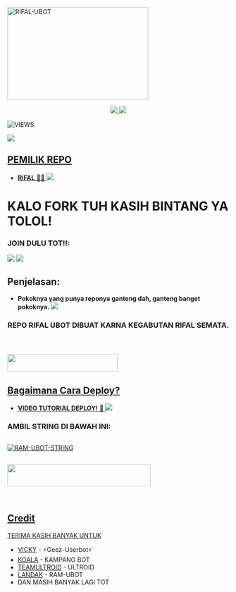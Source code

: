 <a href="https://www.instagram.com/alfjrinfl_?r=nametag"><img src="https://images.cooltext.com/5537105.png" width="320" height="211" alt="  RIFAL-UBOT" /></a>

<p align="center">
  <a href="https://github.com/RifalInHere/RIFAL-UBOT/fork">
    <img src="https://img.shields.io/github/forks/RifalInHere/RIFAL-UBOT?label=Fork&style=social">
    
  </a>
  <a href="https://github.com/RifalInHere/RIFAL-UBOT">
    <img src="https://img.shields.io/github/stars/RifalInHere/RIFAL-UBOT?style=social">
  </a>
</p>  

![VIEWS](https://komarev.com/ghpvc/?username=ramadhani892)

<a href="https://t.me/MuseumRifal"><img src="https://img.shields.io/badge/KODE%20PENILAIAN-A+-blue.svg?style=for-the-badge&logo=Factor.">

## PEMILIK REPO
* **RIFAL** 🏃🏻
[<img src="https://media.giphy.com/media/o97Wl6qaoJytXcppUj/giphy.gif">](https://t.me/DihSokapMas)

  
  
  
  
# KALO FORK TUH KASIH BINTANG YA TOLOL!


### JOIN DULU TOT!!:

<a href="https://t.me/RifalBersabda"><img src="https://img.shields.io/badge/Channel%20RIFAL%20UBOT-red.svg?style=for-the-badge&logo=Telegram"></a>
<a href="https://t.me/MuseumRifal"><img src="https://img.shields.io/badge/Join-MUSEUM%20RIFAL-purple.svg?style=for-the-badge&logo=Telegram"></a>

## Penjelasan:
* **Pokoknya yang punya reponya ganteng dah, ganteng banget pokoknya.** 
[<img src="https://telegra.ph/file/be5a4a2cb6aac37ca7945.jpg">](https://t.me/ootspambott)


<h3 align="center">REPO RIFAL UBOT DIBUAT KARNA KEGABUTAN RIFAL SEMATA.</h3>
<p align="center">&nbsp;</p>

### <a href="https://t.me/MuseumRifal"><img src="https://img.shields.io/badge/MUSEUM%20CANG%20RIFAL%20UBOT-blue?style=flat&logo=Telegram" width="250" height="40.100" />


## Bagaimana Cara Deploy?


* **VIDEO TUTORIAL DEPLOY!** 🔧
[<img src="https://media.giphy.com/media/XD4BoRtenzE1eTIHzZ/giphy.gif">](https://t.me/UserbotChannel/36)

### AMBIL STRING DI BAWAH INI:

##
[![RAM-UBOT-STRING](https://replit.com/badge/github/@ramadhani892/RAM-UBOT)](https://replit.com/@ramadhani892/RAM-UBOT-STRING)
##
<a href="https://heroku.com/deploy?template=https://github.com/RifalInHere/RIFAL-UBOT.git"><img src="https://img.shields.io/badge/DEPLOY%20RIFAL%20UBOT%20DI%20HEROKU-red?style=flat&logo=Heroku" width="325" height="50.100" />

<br>
</p>

## Credit
TERIMA KASIH BANYAK UNTUK

*   [VICKY](https://t.me/vckyouubitch) - ⚡Geez-Userbot⚡
*   [KOALA](https://t.me/manusiarakitann) - KAMPANG BOT
*   [TEAMULTROID](https://github.com/TeamUltroid) - ULTROID
*   [LANDAK](https://t.me/maafgausahsokap) - RAM-UBOT
*    DAN MASIH BANYAK LAGI TOT
